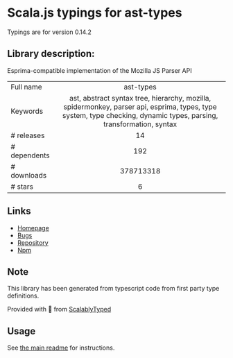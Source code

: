 
# Scala.js typings for ast-types

Typings are for version 0.14.2

## Library description:
Esprima-compatible implementation of the Mozilla JS Parser API

|                    |                 |
| ------------------ | :-------------: |
| Full name          | ast-types |
| Keywords           | ast, abstract syntax tree, hierarchy, mozilla, spidermonkey, parser api, esprima, types, type system, type checking, dynamic types, parsing, transformation, syntax |
| # releases         | 14 |
| # dependents       | 192 |
| # downloads        | 378713318 |
| # stars            | 6 |

## Links
- [Homepage](http://github.com/benjamn/ast-types)
- [Bugs](https://github.com/benjamn/ast-types/issues)
- [Repository](https://github.com/benjamn/ast-types)
- [Npm](https://www.npmjs.com/package/ast-types)
    


## Note
This library has been generated from typescript code from first party type definitions.

Provided with :purple_heart: from [ScalablyTyped](https://github.com/oyvindberg/ScalablyTyped)

## Usage
See [the main readme](../../readme.md) for instructions.


